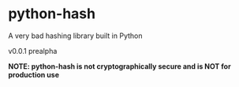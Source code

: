 # python-hash
A very bad hashing library built in Python

v0.0.1 prealpha

**NOTE: python-hash is not cryptographically secure and is NOT for production use**